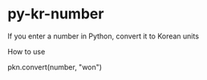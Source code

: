 # py-kr-number
If you enter a number in Python, convert it to Korean units

How to use

pkn.convert(number, "won")

